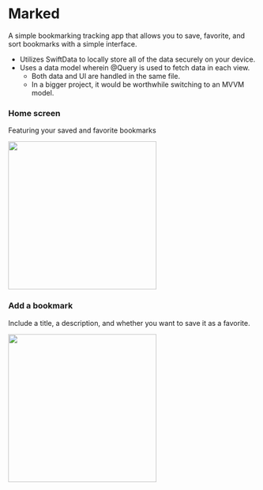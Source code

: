 # Marked

A simple bookmarking tracking app that allows you to save, favorite, and sort bookmarks with a simple interface.

- Utilizes SwiftData to locally store all of the data securely on your device.
- Uses a data model wherein @Query is used to fetch data in each view.
  - Both data and UI are handled in the same file.
  - In a bigger project, it would be worthwhile switching to an MVVM model.

### Home screen
Featuring your saved and favorite bookmarks

<img src="https://github.com/Louf/marked/assets/16511465/06f2fdcd-bbc2-47de-aeaf-d2004cff8279" width="300">

### Add a bookmark
Include a title, a description, and whether you want to save it as a favorite.

<img src="https://github.com/Louf/marked/assets/16511465/ade488bb-b0c9-4c64-8456-6bbe2a7f6f10)" width="300">

